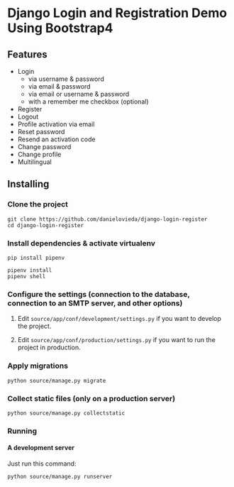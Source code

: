 # Django Login and Registration Demo Using Bootstrap4

## Features

- Login
    - via username & password
    - via email & password
    - via email or username & password
    - with a remember me checkbox (optional)
- Register
- Logout
- Profile activation via email
- Reset password
- Resend an activation code
- Change password
- Change profile
- Multilingual

## Installing

### Clone the project

```
git clone https://github.com/danielovieda/django-login-register
cd django-login-register
```

### Install dependencies & activate virtualenv

```
pip install pipenv

pipenv install
pipenv shell
```

### Configure the settings (connection to the database, connection to an SMTP server, and other options)

1. Edit `source/app/conf/development/settings.py` if you want to develop the project.

2. Edit `source/app/conf/production/settings.py` if you want to run the project in production.

### Apply migrations

```
python source/manage.py migrate
```

### Collect static files (only on a production server)

```
python source/manage.py collectstatic
```

### Running

#### A development server

Just run this command:

```
python source/manage.py runserver
```
